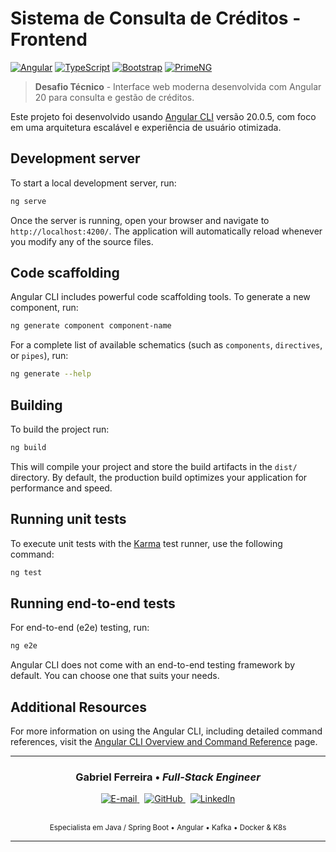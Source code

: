 # Sistema de Consulta de Créditos - Frontend

[![Angular](https://img.shields.io/badge/Angular-20.0.5-DD0031?style=flat&logo=angular&logoColor=white)](https://angular.dev/)
[![TypeScript](https://img.shields.io/badge/TypeScript-5.6-3178C6?style=flat&logo=typescript&logoColor=white)](https://www.typescriptlang.org/)
[![Bootstrap](https://img.shields.io/badge/Bootstrap-5.3-7952B3?style=flat&logo=bootstrap&logoColor=white)](https://getbootstrap.com/)
[![PrimeNG](https://img.shields.io/badge/PrimeNG-18.0-007ACC?style=flat&logo=primeng&logoColor=white)](https://primeng.org/)

> **Desafio Técnico** - Interface web moderna desenvolvida com Angular 20 para consulta e gestão de créditos.

Este projeto foi desenvolvido usando [Angular CLI](https://github.com/angular/angular-cli) versão 20.0.5, com foco em uma arquitetura escalável e experiência de usuário otimizada.

## Development server

To start a local development server, run:

```bash
ng serve
```

Once the server is running, open your browser and navigate to `http://localhost:4200/`. The application will automatically reload whenever you modify any of the source files.

## Code scaffolding

Angular CLI includes powerful code scaffolding tools. To generate a new component, run:

```bash
ng generate component component-name
```

For a complete list of available schematics (such as `components`, `directives`, or `pipes`), run:

```bash
ng generate --help
```

## Building

To build the project run:

```bash
ng build
```

This will compile your project and store the build artifacts in the `dist/` directory. By default, the production build optimizes your application for performance and speed.

## Running unit tests

To execute unit tests with the [Karma](https://karma-runner.github.io) test runner, use the following command:

```bash
ng test
```

## Running end-to-end tests

For end-to-end (e2e) testing, run:

```bash
ng e2e
```

Angular CLI does not come with an end-to-end testing framework by default. You can choose one that suits your needs.

## Additional Resources

For more information on using the Angular CLI, including detailed command references, visit the [Angular CLI Overview and Command Reference](https://angular.dev/tools/cli) page.

---

<div align="center">

<h3>Gabriel Ferreira • <em>Full-Stack Engineer</em></h3>

<a href="mailto:contato.ferreirag@outlook.com">
  <img src="https://img.shields.io/badge/e-mail-contato.ferreirag%40outlook.com-blue?logo=gmail&logoColor=white" alt="E-mail">
</a>
&nbsp;
<a href="https://github.com/FuturoDevJunior/apispring">
  <img src="https://img.shields.io/badge/GitHub-apispring-181717?logo=github" alt="GitHub">
</a>
&nbsp;
<a href="https://www.linkedin.com/in/DevFerreiraG/">
  <img src="https://img.shields.io/badge/LinkedIn-DevFerreiraG-0A66C2?logo=linkedin&logoColor=white" alt="LinkedIn">
</a>

<br><sub>Especialista em Java / Spring Boot • Angular • Kafka • Docker & K8s</sub>

</div>

---
